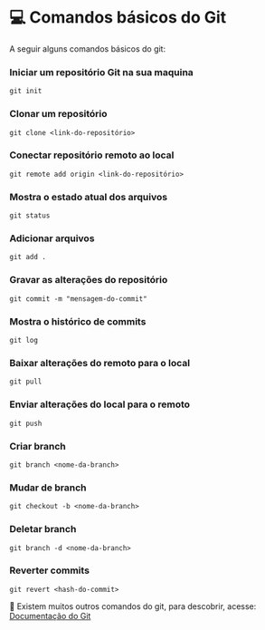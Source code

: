 # 💻 Comandos básicos do Git

A seguir alguns comandos básicos do git:

### Iniciar um repositório Git na sua maquina

```
git init
```

### Clonar um repositório

```
git clone <link-do-repositório>
```

### Conectar repositório remoto ao local

```
git remote add origin <link-do-repositório>
```

### Mostra o estado atual dos arquivos

```
git status
```

### Adicionar arquivos

```
git add .
```

### Gravar as alterações do repositório

```
git commit -m "mensagem-do-commit"
```

### Mostra o histórico de commits

```
git log
```

### Baixar alterações do remoto para o local

```
git pull
```

### Enviar alterações do local para o remoto

```
git push
```

### Criar branch

```
git branch <nome-da-branch>
```

### Mudar de branch

```
git checkout -b <nome-da-branch>
```

### Deletar branch

```
git branch -d <nome-da-branch>
```

### Reverter commits

```
git revert <hash-do-commit>
```

🔎 Existem muitos outros comandos do git, para descobrir, acesse:
[Documentação do Git](https://git-scm.com/docs)
